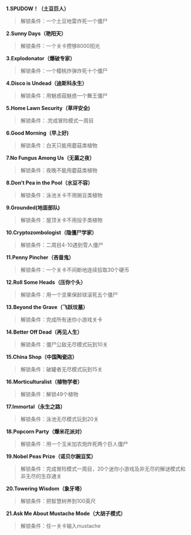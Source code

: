 **1.SPUDOW！（土豆巨人）**
>解锁条件：一个土豆地雷炸死一个僵尸

**2.Sunny Days（艳阳天）**
>解锁条件：一个关卡攒够8000阳光

**3.Explodonator（爆破专家）**
>解锁条件：一个樱桃炸弹炸死十个僵尸

**4.Disco is Undead（迪斯科永生）**
>解锁条件：用魅惑菇魅惑一个舞王僵尸

**5.Home Lawn Security（草坪安全)** 
>解锁条件：.完成冒险模式一周目

**6.Good Morning（早上好)** 
>解锁条件：白天只能用蘑菇类植物

**7.No Fungus Among Us（无菌之夜）**
>解锁条件：夜晚不能用蘑菇类植物

**8.Don’t Pea in the Pool（水豆不容）**
>解锁条件：泳池关卡不用豌豆类植物

**9.Grounded(地面部队)**
>解锁条件：屋顶关卡不用投手类植物

**10.Cryptozombologist（隐僵尸学家）**
>解锁条件：二周目4-10遇到雪人僵尸

**11.Penny Pincher（吝啬鬼）**
>解锁条件：一个关卡不间断地连续拾取30个硬币

**12.Roll Some Heads（压你个头）**
>解锁条件：用一个坚果保龄球滚死五个僵尸

**13.Beyond the Grave（飞跃坟墓）**
>解锁条件：完成所有迷你小游戏关卡

**14.Better Off Dead（再见人生）**
>解锁条件：僵尸公敌无尽模式玩到10关

**15.China Shop（中国陶瓷店）**
>解锁条件：破罐者无尽模式玩到15关

**16.Morticulturalist（植物学者）**
>解锁条件：解锁49个植物

**17.Immortal（永生之路）**
>解锁条件：泳池无尽模式玩到20关

**18.Popcorn Party（爆米花派对）**
>解锁条件：用一个玉米加农炮炸死两个巨人僵尸

**19.Nobel Peas Prize（诺贝尔豌豆奖）**
>解锁条件：完成冒险模式一周目，20个迷你小游戏及非无尽的解谜模式和非无尽的生存通关

**20.Towering Wisdom（象牙塔）**
>解锁条件：把智慧树养到100英尺

**21.Ask Me About Mustache Mode（大胡子模式）**
>解锁条件：任一关卡输入mustache
